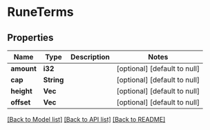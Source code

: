 # RuneTerms

## Properties
Name | Type | Description | Notes
------------ | ------------- | ------------- | -------------
**amount** | **i32** |  | [optional] [default to null]
**cap** | **String** |  | [optional] [default to null]
**height** | **Vec<i32>** |  | [optional] [default to null]
**offset** | **Vec<i32>** |  | [optional] [default to null]

[[Back to Model list]](../README.md#documentation-for-models) [[Back to API list]](../README.md#documentation-for-api-endpoints) [[Back to README]](../README.md)


